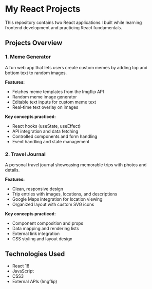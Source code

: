 # My React Projects

This repository contains two React applications I built while learning frontend development and practicing React fundamentals.

## Projects Overview

### 1. Meme Generator
A fun web app that lets users create custom memes by adding top and bottom text to random images.

**Features:**
- Fetches meme templates from the Imgflip API
- Random meme image generator
- Editable text inputs for custom meme text
- Real-time text overlay on images

**Key concepts practiced:**
- React hooks (useState, useEffect)
- API integration and data fetching
- Controlled components and form handling
- Event handling and state management

### 2. Travel Journal
A personal travel journal showcasing memorable trips with photos and details.

**Features:**
- Clean, responsive design
- Trip entries with images, locations, and descriptions
- Google Maps integration for location viewing
- Organized layout with custom SVG icons

**Key concepts practiced:**
- Component composition and props
- Data mapping and rendering lists
- External link integration
- CSS styling and layout design

## Technologies Used
- React 18
- JavaScript 
- CSS3
- External APIs (Imgflip)
